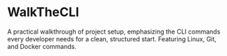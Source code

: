 # WalkTheCLI
A practical walkthrough of project setup, emphasizing the CLI commands every developer needs for a clean, structured start. Featuring Linux, Git, and Docker commands.

